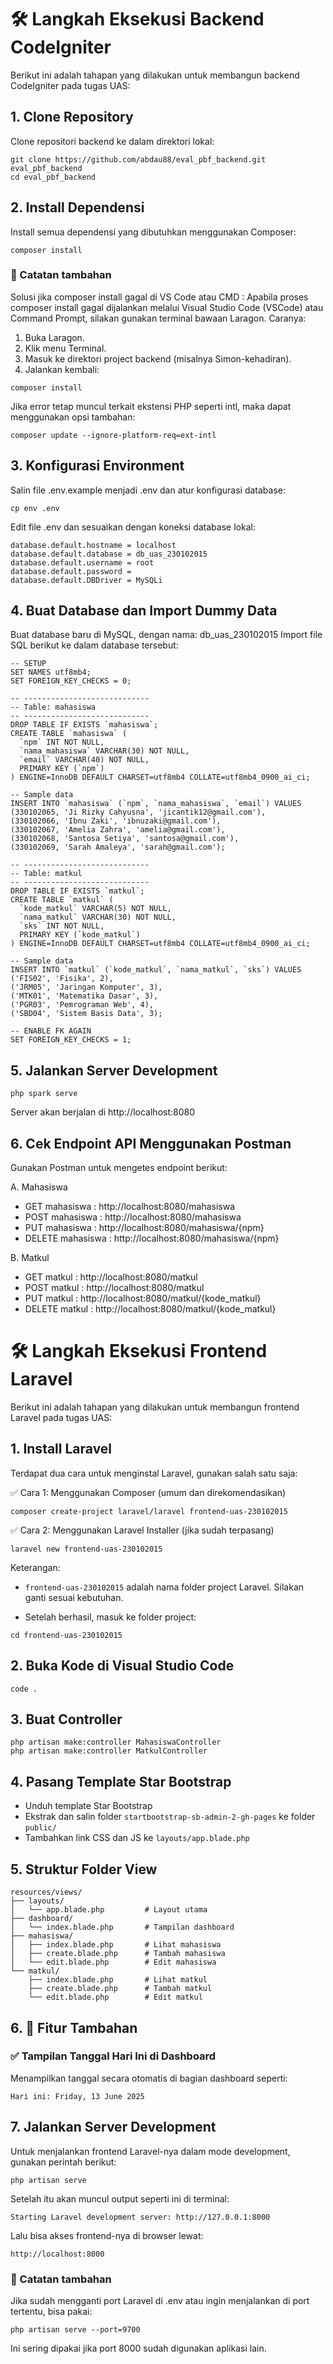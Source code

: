 # 🛠️ Langkah Eksekusi Backend CodeIgniter 
Berikut ini adalah tahapan yang dilakukan untuk membangun backend CodeIgniter pada tugas UAS:

## 1. Clone Repository
Clone repositori backend ke dalam direktori lokal:
```
git clone https://github.com/abdau88/eval_pbf_backend.git eval_pbf_backend
cd eval_pbf_backend
```

## 2. Install Dependensi
Install semua dependensi yang dibutuhkan menggunakan Composer:
```
composer install
```
### 📌 Catatan tambahan
Solusi jika composer install gagal di VS Code atau CMD :
Apabila proses composer install gagal dijalankan melalui Visual Studio Code (VSCode) atau Command Prompt, silakan gunakan terminal bawaan Laragon.
Caranya:

1. Buka Laragon.
2. Klik menu Terminal.
3. Masuk ke direktori project backend (misalnya Simon-kehadiran).
4. Jalankan kembali:
```
composer install
```
Jika error tetap muncul terkait ekstensi PHP seperti intl, maka dapat menggunakan opsi tambahan:
```
composer update --ignore-platform-req=ext-intl
```

## 3. Konfigurasi Environment
Salin file .env.example menjadi .env dan atur konfigurasi database:
```
cp env .env
```

Edit file .env dan sesuaikan dengan koneksi database lokal:
```
database.default.hostname = localhost
database.default.database = db_uas_230102015
database.default.username = root
database.default.password =
database.default.DBDriver = MySQLi
```

## 4. Buat Database dan Import Dummy Data
Buat database baru di MySQL, dengan nama: db_uas_230102015
Import file SQL berikut ke dalam database tersebut:
```
-- SETUP
SET NAMES utf8mb4;
SET FOREIGN_KEY_CHECKS = 0;

-- ----------------------------
-- Table: mahasiswa
-- ----------------------------
DROP TABLE IF EXISTS `mahasiswa`;
CREATE TABLE `mahasiswa` (
  `npm` INT NOT NULL,
  `nama_mahasiswa` VARCHAR(30) NOT NULL,
  `email` VARCHAR(40) NOT NULL,
  PRIMARY KEY (`npm`)
) ENGINE=InnoDB DEFAULT CHARSET=utf8mb4 COLLATE=utf8mb4_0900_ai_ci;

-- Sample data
INSERT INTO `mahasiswa` (`npm`, `nama_mahasiswa`, `email`) VALUES
(330102065, 'Ji Rizky Cahyusna', 'jicantik12@gmail.com'),
(330102066, 'Ibnu Zaki', 'ibnuzaki@gmail.com'),
(330102067, 'Amelia Zahra', 'amelia@gmail.com'),
(330102068, 'Santosa Setiya', 'santosa@gmail.com'),
(330102069, 'Sarah Amaleya', 'sarah@gmail.com');

-- ----------------------------
-- Table: matkul
-- ----------------------------
DROP TABLE IF EXISTS `matkul`;
CREATE TABLE `matkul` (
  `kode_matkul` VARCHAR(5) NOT NULL,
  `nama_matkul` VARCHAR(30) NOT NULL,
  `sks` INT NOT NULL,
  PRIMARY KEY (`kode_matkul`)
) ENGINE=InnoDB DEFAULT CHARSET=utf8mb4 COLLATE=utf8mb4_0900_ai_ci;

-- Sample data
INSERT INTO `matkul` (`kode_matkul`, `nama_matkul`, `sks`) VALUES
('FIS02', 'Fisika', 2),
('JRM05', 'Jaringan Komputer', 3),
('MTK01', 'Matematika Dasar', 3),
('PGR03', 'Pemrograman Web', 4),
('SBD04', 'Sistem Basis Data', 3);

-- ENABLE FK AGAIN
SET FOREIGN_KEY_CHECKS = 1;
```

## 5. Jalankan Server Development
```
php spark serve
```
Server akan berjalan di http://localhost:8080

## 6. Cek Endpoint API Menggunakan Postman
Gunakan Postman untuk mengetes endpoint berikut:

A. Mahasiswa
- GET mahasiswa : http://localhost:8080/mahasiswa
- POST mahasiswa : http://localhost:8080/mahasiswa
- PUT mahasiswa : http://localhost:8080/mahasiswa/{npm}
- DELETE mahasiswa : http://localhost:8080/mahasiswa/{npm}

B. Matkul
- GET matkul : http://localhost:8080/matkul
- POST matkul : http://localhost:8080/matkul
- PUT matkul : http://localhost:8080/matkul/{kode_matkul}
- DELETE matkul : http://localhost:8080/matkul/{kode_matkul}


# 🛠️ Langkah Eksekusi Frontend Laravel
Berikut ini adalah tahapan yang dilakukan untuk membangun frontend Laravel pada tugas UAS:

## 1. Install Laravel
Terdapat dua cara untuk menginstal Laravel,  gunakan salah satu saja:

✅ Cara 1: Menggunakan Composer (umum dan direkomendasikan)
```
composer create-project laravel/laravel frontend-uas-230102015
```

✅ Cara 2: Menggunakan Laravel Installer (jika sudah terpasang)
```
laravel new frontend-uas-230102015
```
Keterangan:

- `frontend-uas-230102015` adalah nama folder project Laravel. Silakan ganti sesuai kebutuhan.

- Setelah berhasil, masuk ke folder project:
```
cd frontend-uas-230102015
```

## 2. Buka Kode di Visual Studio Code
```
code .
```

## 3. Buat Controller
```
php artisan make:controller MahasiswaController
php artisan make:controller MatkulController
```
## 4. Pasang Template Star Bootstrap
- Unduh template Star Bootstrap
- Ekstrak dan salin folder `startbootstrap-sb-admin-2-gh-pages` ke folder `public/`
- Tambahkan link CSS dan JS ke `layouts/app.blade.php`

## 5. Struktur Folder View
```
resources/views/
├── layouts/
│   └── app.blade.php         # Layout utama
├── dashboard/
│   └── index.blade.php       # Tampilan dashboard
├── mahasiswa/
│   ├── index.blade.php       # Lihat mahasiswa
│   ├── create.blade.php      # Tambah mahasiswa
│   └── edit.blade.php        # Edit mahasiswa
└── matkul/
    ├── index.blade.php       # Lihat matkul
    ├── create.blade.php      # Tambah matkul
    └── edit.blade.php        # Edit matkul
```

## 6. 🎁 Fitur Tambahan 
### ✅ Tampilan Tanggal Hari Ini di Dashboard
Menampilkan tanggal secara otomatis di bagian dashboard seperti:
```
Hari ini: Friday, 13 June 2025
```

## 7. Jalankan Server Development
Untuk menjalankan frontend Laravel-nya dalam mode development, gunakan perintah berikut:
```
php artisan serve
```
Setelah itu akan muncul output seperti ini di terminal:
```
Starting Laravel development server: http://127.0.0.1:8000
```
Lalu bisa akses frontend-nya di browser lewat:
```
http://localhost:8000
```
### 📌 Catatan tambahan
Jika sudah mengganti port Laravel di .env atau ingin menjalankan di port tertentu, bisa pakai:
```
php artisan serve --port=9700
```
Ini sering dipakai jika port 8000 sudah digunakan aplikasi lain.

